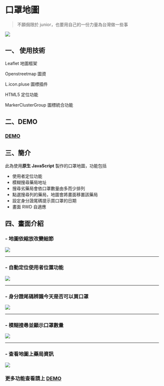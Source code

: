 # 口罩地圖
> 不願侷限於 junior，也要用自己的一份力量為台灣做一些事

![](https://i.imgur.com/Kgjw3wT.png)
## 一、 使用技術
Leaflet 地圖框架

Openstreetmap 圖資

L.icon.pluse 圖標插件

HTML5 定位功能

MarkerClusterGroup 圖標統合功能

## 二、DEMO
### [DEMO](https://chiachipai.github.io/MaskMap/)

## 三、簡介
此為使用**原生 JavaScript** 製作的口罩地圖，功能包括 
- 使用者定位功能
- 模糊搜尋藥局地址
- 搜尋劣藥局會依口罩數量由多而少排列
- 點選搜尋列的藥局，地圖會將畫面移置該藥局
- 設定身分證尾碼提示買口罩的日期 
- 畫面 RWD 自適應

## 四、畫面介紹
### - 地圖依縮放改變細節

![](https://i.imgur.com/otx6eII.png)
***
### - 自動定位使用者位置功能

![](https://i.imgur.com/JvOfMjw.png)
***

### - 身分證尾碼辨識今天是否可以買口罩

![](https://i.imgur.com/jvoOilM.png)
***

### - 模糊搜尋並顯示口罩數量

![](https://i.imgur.com/5YejFD0.png)
***

### - 查看地圖上藥局資訊

![](https://i.imgur.com/Z8dvKrT.png)

### 更多功能查看請上 [DEMO](https://chiachipai.github.io/MaskMap/)
